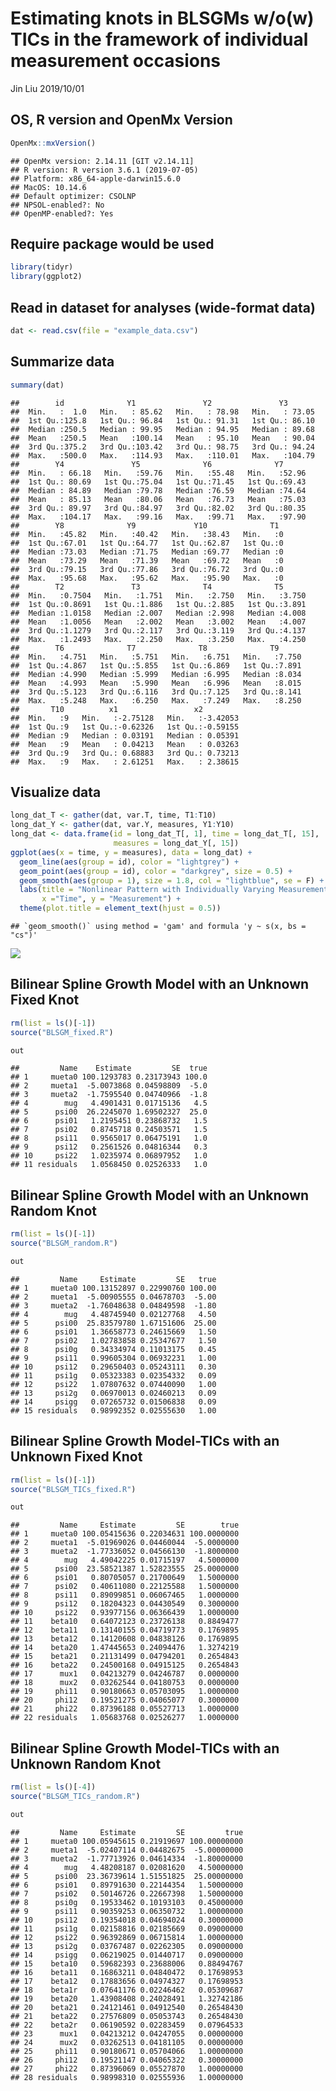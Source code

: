 Estimating knots in BLSGMs w/o(w) TICs in the framework of individual measurement occasions
================
Jin Liu
2019/10/01

OS, R version and OpenMx Version
--------------------------------

``` r
OpenMx::mxVersion()
```

    ## OpenMx version: 2.14.11 [GIT v2.14.11]
    ## R version: R version 3.6.1 (2019-07-05)
    ## Platform: x86_64-apple-darwin15.6.0 
    ## MacOS: 10.14.6
    ## Default optimizer: CSOLNP
    ## NPSOL-enabled?: No
    ## OpenMP-enabled?: Yes

Require package would be used
-----------------------------

``` r
library(tidyr)
library(ggplot2)
```

Read in dataset for analyses (wide-format data)
-----------------------------------------------

``` r
dat <- read.csv(file = "example_data.csv")
```

Summarize data
--------------

``` r
summary(dat)
```

    ##        id              Y1               Y2               Y3        
    ##  Min.   :  1.0   Min.   : 85.62   Min.   : 78.98   Min.   : 73.05  
    ##  1st Qu.:125.8   1st Qu.: 96.84   1st Qu.: 91.31   1st Qu.: 86.10  
    ##  Median :250.5   Median : 99.95   Median : 94.95   Median : 89.68  
    ##  Mean   :250.5   Mean   :100.14   Mean   : 95.10   Mean   : 90.04  
    ##  3rd Qu.:375.2   3rd Qu.:103.42   3rd Qu.: 98.75   3rd Qu.: 94.24  
    ##  Max.   :500.0   Max.   :114.93   Max.   :110.01   Max.   :104.79  
    ##        Y4               Y5              Y6              Y7       
    ##  Min.   : 66.18   Min.   :59.76   Min.   :55.48   Min.   :52.96  
    ##  1st Qu.: 80.69   1st Qu.:75.04   1st Qu.:71.45   1st Qu.:69.43  
    ##  Median : 84.89   Median :79.78   Median :76.59   Median :74.64  
    ##  Mean   : 85.13   Mean   :80.06   Mean   :76.73   Mean   :75.03  
    ##  3rd Qu.: 89.97   3rd Qu.:84.97   3rd Qu.:82.02   3rd Qu.:80.35  
    ##  Max.   :104.17   Max.   :99.16   Max.   :99.71   Max.   :97.90  
    ##        Y8              Y9             Y10              T1   
    ##  Min.   :45.82   Min.   :40.42   Min.   :38.43   Min.   :0  
    ##  1st Qu.:67.01   1st Qu.:64.77   1st Qu.:62.87   1st Qu.:0  
    ##  Median :73.03   Median :71.75   Median :69.77   Median :0  
    ##  Mean   :73.29   Mean   :71.39   Mean   :69.72   Mean   :0  
    ##  3rd Qu.:79.15   3rd Qu.:77.86   3rd Qu.:76.72   3rd Qu.:0  
    ##  Max.   :95.68   Max.   :95.62   Max.   :95.90   Max.   :0  
    ##        T2               T3              T4              T5       
    ##  Min.   :0.7504   Min.   :1.751   Min.   :2.750   Min.   :3.750  
    ##  1st Qu.:0.8691   1st Qu.:1.886   1st Qu.:2.885   1st Qu.:3.891  
    ##  Median :1.0158   Median :2.007   Median :2.998   Median :4.008  
    ##  Mean   :1.0056   Mean   :2.002   Mean   :3.002   Mean   :4.007  
    ##  3rd Qu.:1.1279   3rd Qu.:2.117   3rd Qu.:3.119   3rd Qu.:4.137  
    ##  Max.   :1.2493   Max.   :2.250   Max.   :3.250   Max.   :4.250  
    ##        T6              T7              T8              T9       
    ##  Min.   :4.751   Min.   :5.751   Min.   :6.751   Min.   :7.750  
    ##  1st Qu.:4.867   1st Qu.:5.855   1st Qu.:6.869   1st Qu.:7.891  
    ##  Median :4.990   Median :5.999   Median :6.995   Median :8.034  
    ##  Mean   :4.993   Mean   :5.990   Mean   :6.996   Mean   :8.015  
    ##  3rd Qu.:5.123   3rd Qu.:6.116   3rd Qu.:7.125   3rd Qu.:8.141  
    ##  Max.   :5.248   Max.   :6.250   Max.   :7.249   Max.   :8.250  
    ##       T10          x1                 x2          
    ##  Min.   :9   Min.   :-2.75128   Min.   :-3.42053  
    ##  1st Qu.:9   1st Qu.:-0.62326   1st Qu.:-0.59155  
    ##  Median :9   Median : 0.03191   Median : 0.05391  
    ##  Mean   :9   Mean   : 0.04213   Mean   : 0.03263  
    ##  3rd Qu.:9   3rd Qu.: 0.68883   3rd Qu.: 0.73213  
    ##  Max.   :9   Max.   : 2.61251   Max.   : 2.38615

Visualize data
--------------

``` r
long_dat_T <- gather(dat, var.T, time, T1:T10)
long_dat_Y <- gather(dat, var.Y, measures, Y1:Y10)
long_dat <- data.frame(id = long_dat_T[, 1], time = long_dat_T[, 15],
                       measures = long_dat_Y[, 15])
ggplot(aes(x = time, y = measures), data = long_dat) +
  geom_line(aes(group = id), color = "lightgrey") +
  geom_point(aes(group = id), color = "darkgrey", size = 0.5) +
  geom_smooth(aes(group = 1), size = 1.8, col = "lightblue", se = F) + 
  labs(title = "Nonlinear Pattern with Individually Varying Measurement Time",
       x ="Time", y = "Measurement") + 
  theme(plot.title = element_text(hjust = 0.5))
```

    ## `geom_smooth()` using method = 'gam' and formula 'y ~ s(x, bs = "cs")'

![](OpenMx_demo1_files/figure-markdown_github/unnamed-chunk-5-1.png)

Bilinear Spline Growth Model with an Unknown Fixed Knot
-------------------------------------------------------

``` r
rm(list = ls()[-1])
source("BLSGM_fixed.R")
```

``` r
out
```

    ##         Name    Estimate         SE  true
    ## 1     mueta0 100.1293783 0.23173943 100.0
    ## 2     mueta1  -5.0073868 0.04598809  -5.0
    ## 3     mueta2  -1.7595540 0.04740966  -1.8
    ## 4        mug   4.4901431 0.01715136   4.5
    ## 5      psi00  26.2245070 1.69502327  25.0
    ## 6      psi01   1.2195451 0.23868732   1.5
    ## 7      psi02   0.8745718 0.24503571   1.5
    ## 8      psi11   0.9565017 0.06475191   1.0
    ## 9      psi12   0.2561526 0.04816344   0.3
    ## 10     psi22   1.0235974 0.06897952   1.0
    ## 11 residuals   1.0568450 0.02526333   1.0

Bilinear Spline Growth Model with an Unknown Random Knot
--------------------------------------------------------

``` r
rm(list = ls()[-1])
source("BLSGM_random.R")
```

``` r
out
```

    ##         Name     Estimate         SE   true
    ## 1     mueta0 100.13152897 0.22990760 100.00
    ## 2     mueta1  -5.00905555 0.04678703  -5.00
    ## 3     mueta2  -1.76048638 0.04849598  -1.80
    ## 4        mug   4.48745940 0.02127768   4.50
    ## 5      psi00  25.83579780 1.67151606  25.00
    ## 6      psi01   1.36658773 0.24615669   1.50
    ## 7      psi02   1.02783858 0.25347677   1.50
    ## 8      psi0g   0.34334974 0.11013175   0.45
    ## 9      psi11   0.99605304 0.06932231   1.00
    ## 10     psi12   0.29650403 0.05243111   0.30
    ## 11     psi1g   0.05323383 0.02354332   0.09
    ## 12     psi22   1.07807632 0.07440090   1.00
    ## 13     psi2g   0.06970013 0.02460213   0.09
    ## 14     psigg   0.07265732 0.01506838   0.09
    ## 15 residuals   0.98992352 0.02555630   1.00

Bilinear Spline Growth Model-TICs with an Unknown Fixed Knot
------------------------------------------------------------

``` r
rm(list = ls()[-1])
source("BLSGM_TICs_fixed.R")
```

``` r
out
```

    ##         Name     Estimate         SE        true
    ## 1     mueta0 100.05415636 0.22034631 100.0000000
    ## 2     mueta1  -5.01969026 0.04460044  -5.0000000
    ## 3     mueta2  -1.77336052 0.04566130  -1.8000000
    ## 4        mug   4.49042225 0.01715197   4.5000000
    ## 5      psi00  23.58521387 1.52823555  25.0000000
    ## 6      psi01   0.80705057 0.21700649   1.5000000
    ## 7      psi02   0.40611080 0.22125588   1.5000000
    ## 8      psi11   0.89099851 0.06067465   1.0000000
    ## 9      psi12   0.18204323 0.04430549   0.3000000
    ## 10     psi22   0.93977156 0.06366439   1.0000000
    ## 11    beta10   0.64072123 0.23726138   0.8849477
    ## 12    beta11   0.13140155 0.04719773   0.1769895
    ## 13    beta12   0.14120608 0.04838126   0.1769895
    ## 14    beta20   1.47445653 0.24094476   1.3274219
    ## 15    beta21   0.21131499 0.04794201   0.2654843
    ## 16    beta22   0.24500168 0.04915125   0.2654843
    ## 17      mux1   0.04213279 0.04246787   0.0000000
    ## 18      mux2   0.03262544 0.04180753   0.0000000
    ## 19     phi11   0.90180663 0.05703095   1.0000000
    ## 20     phi12   0.19521275 0.04065077   0.3000000
    ## 21     phi22   0.87396188 0.05527713   1.0000000
    ## 22 residuals   1.05683768 0.02526277   1.0000000

Bilinear Spline Growth Model-TICs with an Unknown Random Knot
-------------------------------------------------------------

``` r
rm(list = ls()[-4])
source("BLSGM_TICs_random.R")
```

``` r
out
```

    ##         Name     Estimate         SE         true
    ## 1     mueta0 100.05945615 0.21919697 100.00000000
    ## 2     mueta1  -5.02407114 0.04482675  -5.00000000
    ## 3     mueta2  -1.77713926 0.04614334  -1.80000000
    ## 4        mug   4.48208187 0.02081620   4.50000000
    ## 5      psi00  23.36739614 1.51551825  25.00000000
    ## 6      psi01   0.89791630 0.22144354   1.50000000
    ## 7      psi02   0.50146726 0.22667398   1.50000000
    ## 8      psi0g   0.19533462 0.10193103   0.45000000
    ## 9      psi11   0.90359253 0.06350732   1.00000000
    ## 10     psi12   0.19354018 0.04694024   0.30000000
    ## 11     psi1g   0.02158816 0.02185669   0.09000000
    ## 12     psi22   0.96392869 0.06715814   1.00000000
    ## 13     psi2g   0.03767487 0.02262305   0.09000000
    ## 14     psigg   0.06219025 0.01440717   0.09000000
    ## 15    beta10   0.59682393 0.23688006   0.88494767
    ## 16    beta11   0.16863211 0.04840472   0.17698953
    ## 17    beta12   0.17883656 0.04974327   0.17698953
    ## 18    beta1r   0.07641176 0.02246462   0.05309687
    ## 19    beta20   1.43908408 0.24028491   1.32742186
    ## 20    beta21   0.24121461 0.04912540   0.26548430
    ## 21    beta22   0.27576809 0.05053743   0.26548430
    ## 22    beta2r   0.06190592 0.02283459   0.07964533
    ## 23      mux1   0.04213212 0.04247055   0.00000000
    ## 24      mux2   0.03262513 0.04181105   0.00000000
    ## 25     phi11   0.90180671 0.05704066   1.00000000
    ## 26     phi12   0.19521147 0.04065322   0.30000000
    ## 27     phi22   0.87396069 0.05527870   1.00000000
    ## 28 residuals   0.98998310 0.02555936   1.00000000
